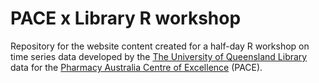 # PACE x Library R workshop

Repository for the website content created for a half-day R workshop on time series data developed by the [The University of Queensland Library](https://www.library.uq.edu.au/) data for the [Pharmacy Australia Centre of Excellence](https://pharmacy.uq.edu.au/about/pharmacy-australia-centre-excellence) (PACE).